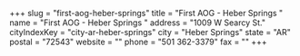 +++
slug = "first-aog-heber-springs"
title = "First AOG - Heber Springs "
name = "First AOG - Heber Springs "
address = "1009 W Searcy St."
cityIndexKey = "city-ar-heber-springs"
city = "Heber Springs"
state = "AR"
postal = "72543"
website = ""
phone = "501 362-3379"
fax = ""
+++
